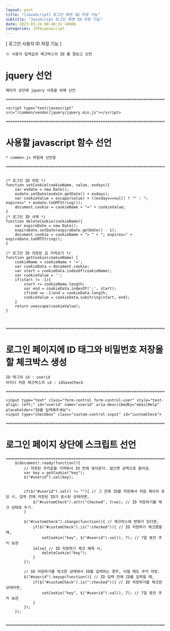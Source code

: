 ```yaml
---
layout: post
title: "[JavaScript] 로그인 화면 ID 저장 기능"
subtitle: "JavaScript 로그인 화면 ID 저장 기능"
date: 2023-03-24 08:40:31 +0900
categories: JSP&javascript
---
```

[ 로그인 사용자 ID 저장 기능 ]


	※ 사용자 입력값과 체크박스의 ID 를 잘보고 선언


# jquery 선언
	페이지 상단에 jquery 사용을 위해 선언

	=====================================================================================================================================================

	<script type="text/javascript" src="/common/vendor/jquery/jquery.min.js"></script>

	=====================================================================================================================================================


# 사용할 javascript 함수 선언

	* common.js 파일에 선언함

	=====================================================================================================================================================


	/* 로그인 ID 저장 */
	function setCookie(cookieName, value, exdays){
		var exdate = new Date();
		exdate.setDate(exdate.getDate() + exdays);
		var cookieValue = escape(value) + ((exdays==null) ? "" : "; expires=" + exdate.toGMTString());
		document.cookie = cookieName + "=" + cookieValue;
	}
	/* 로그인 ID 삭제 */
	function deleteCookie(cookieName){
		var expireDate = new Date();
		expireDate.setDate(expireDate.getDate() - 1);
		document.cookie = cookieName + "= " + "; expires=" + expireDate.toGMTString();
	}

	/* 로그인 ID 저장된 값 가져오기 */
	function getCookie(cookieName) {
		cookieName = cookieName + '=';
		var cookieData = document.cookie;
		var start = cookieData.indexOf(cookieName);
		var cookieValue = '';
		if(start != -1){
			start += cookieName.length;
			var end = cookieData.indexOf(';', start);
			if(end == -1)end = cookieData.length;
			cookieValue = cookieData.substring(start, end);
		}
		return unescape(cookieValue);
	}



	=====================================================================================================================================================



# 로그인 페이지에 ID 태그와 비밀번호 저장을 할 체크박스 생성

	ID 태그의 id : userid
	아이디 저장 체크박스의 id : idSaveCheck

	=====================================================================================================================================================

	<input type="text" class="form-control form-control-user" style="text-align: left;" id="userid" name="userid" aria-describedby="emailHelp" placeholder="ID를 입력해주세요">
	<input type="checkbox" class="custom-control-input" id="customCheck">

	=====================================================================================================================================================


# 로그인 페이지 상단에 스크립트 선언

	=====================================================================================================================================================
        $(document).ready(function(){
            // 저장된 쿠키값을 가져와서 ID 칸에 넣어준다. 없으면 공백으로 들어감.
            var key = getCookie("key");
            $("#userid").val(key);


            if($("#userid").val() != ""){ // 그 전에 ID를 저장해서 처음 페이지 로딩 시, 입력 칸에 저장된 ID가 표시된 상태라면,
                $("#customCheck").attr("checked", true); // ID 저장하기를 체크 상태로 두기.
            }

            $("#customCheck").change(function(){ // 체크박스에 변화가 있다면,
                if($("#customCheck").is(":checked")){ // ID 저장하기 체크했을 때,
                    setCookie("key", $("#userid").val(), 7); // 7일 동안 쿠키 보관
                }else{ // ID 저장하기 체크 해제 시,
                    deleteCookie("key");
                }
            });

            // ID 저장하기를 체크한 상태에서 ID를 입력하는 경우, 이럴 때도 쿠키 저장.
            $("#userid").keyup(function(){ // ID 입력 칸에 ID를 입력할 때,
                if($("#customCheck").is(":checked")){ // ID 저장하기를 체크한 상태라면,
                    setCookie("key", $("#userid").val(), 7); // 7일 동안 쿠키 보관
                }
            });
        });


	=====================================================================================================================================================                                                                                                                                                                                                                                                                                                                                                                                                                                                                                                                                                                                                                                                                                                                                                                                                                                                                                                                                                                                                                                                                                                                                                                                                                                                                                                                                                                                                                                                                                                                                                                                                                                                                                                                                                                                                                                                                                                                                                                                                                                                                                                                                                                                                                                                                                                                                                                                                                                                                                                                                                                                                                                                                                                                                                                                                                                                                                                                                                                                                                                                                                                                                                                                                                                                                                                                                                                                                                                                                                                                                                                                                                                                                                                                                                                                                                                                                                                                                                                                                                                                                                                                                                                                      
